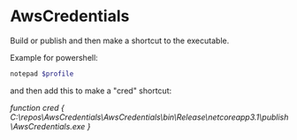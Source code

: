 # AwsCredentials

Build or publish and then make a shortcut to the executable. 

Example for powershell:

```powershell 
notepad $profile
```

and then add this to make a "cred" shortcut:

*function cred { C:\repos\AwsCredentials\AwsCredentials\bin\Release\netcoreapp3.1\publish\AwsCredentials.exe }*

